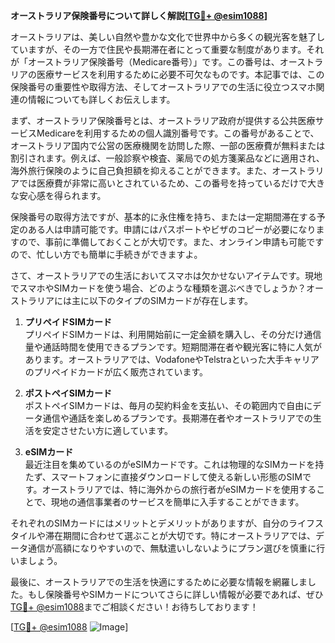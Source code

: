 **オーストラリア保険番号について詳しく解説[[TG💪+ @esim1088](https://t.me/s/esim1088)]**

オーストラリアは、美しい自然や豊かな文化で世界中から多くの観光客を魅了していますが、その一方で住民や長期滞在者にとって重要な制度があります。それが「オーストラリア保険番号（Medicare番号）」です。この番号は、オーストラリアの医療サービスを利用するために必要不可欠なものです。本記事では、この保険番号の重要性や取得方法、そしてオーストラリアでの生活に役立つスマホ関連の情報についても詳しくお伝えします。

まず、オーストラリア保険番号とは、オーストラリア政府が提供する公共医療サービスMedicareを利用するための個人識別番号です。この番号があることで、オーストラリア国内で公営の医療機関を訪問した際、一部の医療費が無料または割引されます。例えば、一般診察や検査、薬局での処方箋薬品などに適用され、海外旅行保険のように自己負担額を抑えることができます。また、オーストラリアでは医療費が非常に高いとされているため、この番号を持っているだけで大きな安心感を得られます。

保険番号の取得方法ですが、基本的に永住権を持ち、または一定期間滞在する予定のある人は申請可能です。申請にはパスポートやビザのコピーが必要になりますので、事前に準備しておくことが大切です。また、オンライン申請も可能ですので、忙しい方でも簡単に手続きができますよ。

さて、オーストラリアでの生活においてスマホは欠かせないアイテムです。現地でスマホやSIMカードを使う場合、どのような種類を選ぶべきでしょうか？オーストラリアには主に以下のタイプのSIMカードが存在します。

1. **プリペイドSIMカード**  
   プリペイドSIMカードは、利用開始前に一定金額を購入し、その分だけ通信量や通話時間を使用できるプランです。短期間滞在者や観光客に特に人気があります。オーストラリアでは、VodafoneやTelstraといった大手キャリアのプリペイドカードが広く販売されています。

2. **ポストペイSIMカード**  
   ポストペイSIMカードは、毎月の契約料金を支払い、その範囲内で自由にデータ通信や通話を楽しめるプランです。長期滞在者やオーストラリアでの生活を安定させたい方に適しています。

3. **eSIMカード**  
   最近注目を集めているのがeSIMカードです。これは物理的なSIMカードを持たず、スマートフォンに直接ダウンロードして使える新しい形態のSIMです。オーストラリアでは、特に海外からの旅行者がeSIMカードを使用することで、現地の通信事業者のサービスを簡単に入手することができます。

それぞれのSIMカードにはメリットとデメリットがありますが、自分のライフスタイルや滞在期間に合わせて選ぶことが大切です。特にオーストラリアでは、データ通信が高額になりやすいので、無駄遣いしないようにプラン選びを慎重に行いましょう。

最後に、オーストラリアでの生活を快適にするために必要な情報を網羅しました。もし保険番号やSIMカードについてさらに詳しい情報が必要であれば、ぜひ[TG💪+ @esim1088](https://t.me/s/esim1088)までご相談ください！お待ちしております！

[[TG💪+ @esim1088](https://t.me/s/esim1088) ![Image](https://i.postimg.cc/Y0z9fWf4/image.png)]